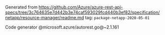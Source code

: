 Generated from https://github.com/Azure/azure-rest-api-specs/tree/3c764635e7d442b3e74caf593029fcd440b3ef82/specification/netapp/resource-manager/readme.md tag: `package-netapp-2020-05-01`

Code generator @microsoft.azure/autorest.go@~2.1.161

